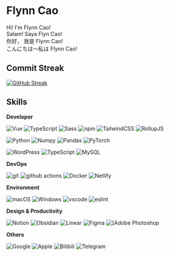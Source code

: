 # Flynn Cao 

Hi! I'm Flynn Cao!<br>
Salam! Saya Flyn Cao!<br>
你好， 我是 Flynn Cao!<br>
こんにちは～私は Flynn Cao! <br>

## Commit Streak 

[![GitHub Streak](https://github-readme-streak-stats-theta-ivory.vercel.app?user=flynncao&theme=transparent)](https://git.io/streak-stats)

## Skills
**Developer**
<p>

 <img alt="Vue" src="https://img.shields.io/badge/Vue.js-35495E?style=flat-square&logo=vue.js&logoColor=4FC08D" />
  <img alt="TypeScript"
    src="https://img.shields.io/badge/-TypeScript-007ACC?style=flat-square&logo=typescript&logoColor=white" />
  <img alt="Sass" src="https://img.shields.io/badge/-Sass-CC6699?style=flat-square&logo=sass&logoColor=white" />
  <img alt="npm" src="https://img.shields.io/badge/pnpm-%234a4a4a.svg?style=flat&Squar&logo=pnpm&logoColor=f69220" />
  <img alt="TailwindCSS"
    src="https://img.shields.io/badge/-tailwindcss-50B3D0?style=flat-square&logo=tailwindcss&logoColor=white" />
   <img alt="RollupJS"
    src="https://img.shields.io/badge/RollupJS-ef3335?style=flat&Squar&logo=rollup.js&logoColor=white" />

</p>
<p>
 <img alt="Python" src="https://img.shields.io/badge/python-3670A0?style=flat&Square&logo=python&logoColor=ffdd54" />
  <img alt="Numpy" src="https://img.shields.io/badge/numpy-%23013243.svg?style=flat&Square&logo=numpy&logoColor=white" />
    <img alt="Pandas" src="https://img.shields.io/badge/pandas-%23150458.svg?style=flat&Squar&logo=pandas&logoColor=white" />
   <img alt="PyTorch" src="https://img.shields.io/badge/PyTorch-%23EE4C2C.svg?style=flat&Square&logo=PyTorch&logoColor=white" />

   
 <img alt="WordPress"
    src="https://img.shields.io/badge/WordPress-%23117AC9.svg?style=flat&Squar&logo=WordPress&logoColor=white" /> <img alt="TypeScript"
    src="https://img.shields.io/badge/mysql-4479A1.svg?style=flat&Squar&logo=mysql&logoColor=white" /> <img alt="MySQL"
    src="https://img.shields.io/badge/MongoDB-%234ea94b.svg?style=flat&Squar&logo=mongodb&logoColor=white" />
</p




**DevOps**
<p>
  <img alt="git" src="https://img.shields.io/badge/-Git-F05032?style=flat-square&logo=git&logoColor=white" />
  <img alt="github actions"
    src="https://img.shields.io/badge/-Github_Actions-2088FF?style=flat-square&logo=github-actions&logoColor=white" />
  <img alt="Docker" src="https://img.shields.io/badge/-Docker-46a2f1?style=flat-square&logo=docker&logoColor=white" />
    <img alt="Netlify" src="https://img.shields.io/badge/netlify-%23000000.svg?style=flat-square&logo=netlify&logoColor=#00C7B7
    "/>

</p>

**Environment**

<p>
  <img alt="macOS" src="https://img.shields.io/badge/Ubuntu-E95420?style=flat-square&logo=ubuntu&logoColor=white" />
  <img alt="Windows" src="https://img.shields.io/badge/Windows-0078D6?style=flat-square&logo=windows&logoColor=white" />
  <img alt="vscode" src="https://img.shields.io/badge/Visual%20Studio%20Code-blue?style=flat-square&logo=visual-studio-code&logoColor=ffffff" />
 <img alt="eslint" src="https://img.shields.io/badge/eslint-3A33D1?style=flat-square&logo=eslint&logoColor=white" />

</p>

**Design & Productivity**
<p>
<img alt="Notion" src="https://img.shields.io/badge/Notion-000000?style=flat-square&logo=notion&logoColor=white"/>
<img alt="Obsidian" src="https://img.shields.io/badge/Obsidian-%23483699.svg?style=flat-square&logo=obsidian&logoColor=white"/>
<img alt="Linear" src="https://img.shields.io/badge/linear-5E6AD2.svg?style=flat-squarelogo=linear&logoColor=white"/>
<img alt="Figma" src="https://img.shields.io/badge/Figma-F24E1E?style=flat-square&logo=figma&logoColor=white"/>
<img alt="[Adobe Photoshop" src="https://img.shields.io/badge/adobe%20photoshop-%2331A8FF.svg?style=flat-square&logo=adobe%20photoshop&logoColor=white"/>
</p>


**Others**
<p>
<img alt="Google" src="https://img.shields.io/badge/google-4285F4?style=flat&Squar&logo=google&logoColor=white
"/>
<img alt="Apple" src="https://img.shields.io/badge/Apple-%23000000.svg?style=flat&Squar&logo=apple&logoColor=white
"/>
<img alt="Bilibili" src="https://img.shields.io/badge/bilibili-00A1D6.svg?style=flat&Squar&logo=bilibili&logoColor=white"/>
<img alt="Telegram" src="https://img.shields.io/badge/Telegram-2CA5E0?style=flat&Squar&logo=telegram&logoColor=white"/>
</p>



